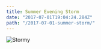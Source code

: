 ```yaml
---
title: Summer Evening Storm
date: "2017-07-01T19:04:24.284Z"
path: "/2017-07-01-summer-storm/"
---
```


![Stormy](/2017-07-01-summer-storm/animation-2017-07-01_19-04-24.gif)
